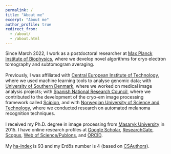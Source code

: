 ```yaml
---
permalink: /
title: "About me"
excerpt: "About me"
author_profile: true
redirect_from: 
  - /about/
  - /about.html
---
```


Since March 2022, I work as a postdoctoral researcher at [Max Planck Institute of Biophysics](https://en.wikipedia.org/wiki/Max_Planck_Institute_of_Biophysics), where we develop novel algorithms for cryo electron tomography and subtomogram averaging.<br />
<br />
Previously, I was affiliated with [Central European Institute of Technology](https://en.wikipedia.org/wiki/Central_European_Institute_of_Technology), where we used machine learning tools to analyse genomic data; with [University of Southern Denmark](https://en.wikipedia.org/wiki/University_of_Southern_Denmark), where we worked on medical image analysis projects; with [Spanish National Research Council](https://en.wikipedia.org/wiki/Spanish_National_Research_Council), where we contributed to the development of the cryo-em image processing framework called [Scipion](http://scipion.i2pc.es/), and with [Norwegian University of Science and Technology](https://en.wikipedia.org/wiki/Norwegian_University_of_Science_and_Technology), where we conducted research on automated melanoma recognition techniques.<br />
<br /> 
I received my Ph.D. degree in image processing from [Masaryk University](https://en.wikipedia.org/wiki/Masaryk_University) in 2015. I have online research profiles at [Google Scholar](https://scholar.google.com/citations?user=KcUL5tsAAAAJ), [ResearchGate](https://www.researchgate.net/profile/Tomas-Majtner), [Scopus](https://www.scopus.com/authid/detail.uri?authorId=55547213000), [Web of Science/Publons](https://publons.com/researcher/1945502/tomas-majtner/), and [ORCID](https://orcid.org/0000-0002-5279-8806).<br />
<br />
My [ha-index](https://www.irif.fr/~haberm//haindex.html) is 93 and my Erdős number is 4 (based on [CSAuthors](https://www.csauthors.net/distance/tomas-majtner/paul-erdos)).
